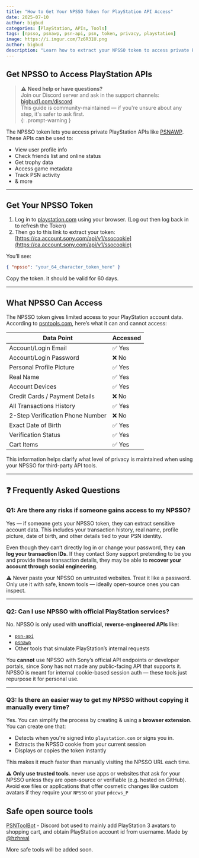 ```yaml
---
title: "How to Get Your NPSSO Token for PlayStation API Access"
date: 2025-07-10
author: bigbud
categories: [PlayStation, APIs, Tools]
tags: [npsso, psnawp, psn-api, psn, token, privacy, playstation]
image: https://i.imgur.com/7z6R31U.png
author: bigbud
description: "Learn how to extract your NPSSO token to access private PlayStation APIs like PSNAWP. This guide covers what NPSSO is, what data it can access, potential risks, safe tools, and how to automate the process."
---
```


## Get NPSSO to Access PlayStation APIs

> ⚠️ **Need help or have questions?**  
> Join our Discord server and ask in the support channels: [bigbud1.com/discord](https://bigbud1.com/discord)  
> This guide is community-maintained — if you're unsure about any step, it's safer to ask first.  
{: .prompt-warning }

The NPSSO token lets you access private PlayStation APIs like [PSNAWP](https://github.com/Tustin/psnawp). These APIs can be used to:

- View user profile info
- Check friends list and online status
- Get trophy data
- Access game metadata
- Track PSN activity
- & more

---
## Get Your NPSSO Token

1. Log in to [playstation.com](https://www.playstation.com/) using your browser. (Log out then log back in to refresh the Token)
2. Then go to this link to extract your token:[https://ca.account.sony.com/api/v1/ssocookie](https://ca.account.sony.com/api/v1/ssocookie)

You’ll see:

```json
{ "npsso": "your_64_character_token_here" }
```

Copy the token. it should be valid for 60 days.

---
## What NPSSO Can Access

The NPSSO token gives limited access to your PlayStation account data. According to [psntools.com](https://www.psntools.com/outreach/privacy-policy), here’s what it can and cannot access:

| Data Point                              | Accessed |
|----------------------------------------|----------|
| Account/Login Email                    | ✅ Yes   |
| Account/Login Password                 | ❌ No    |
| Personal Profile Picture               | ✅ Yes   |
| Real Name                              | ✅ Yes   |
| Account Devices                        | ✅ Yes   |
| Credit Cards / Payment Details         | ❌ No    |
| All Transactions History               | ✅ Yes   |
| 2-Step Verification Phone Number       | ❌ No    |
| Exact Date of Birth                    | ✅ Yes   |
| Verification Status                    | ✅ Yes   |
| Cart Items                             | ✅ Yes   |

This information helps clarify what level of privacy is maintained when using your NPSSO for third-party API tools.

---
## ❓ Frequently Asked Questions

### Q1: Are there any risks if someone gains access to my NPSSO?

Yes — if someone gets your NPSSO token, they can extract sensitive account data. This includes your transaction history, real name, profile picture, date of birth, and other details tied to your PSN identity.

Even though they can’t directly log in or change your password, they **can log your transaction IDs**. If they contact Sony support pretending to be you and provide these transaction details, they may be able to **recover your account through social engineering**.

⚠️ Never paste your NPSSO on untrusted websites. Treat it like a password. Only use it with safe, known tools — ideally open-source ones you can inspect.

---

### Q2: Can I use NPSSO with official PlayStation services?

No. NPSSO is only used with **unofficial, reverse-engineered APIs** like:

- [`psn-api`](https://github.com/Tustin/psn-api)
- [`psnawp`](https://github.com/Tustin/psnawp)
- Other tools that simulate PlayStation’s internal requests

You **cannot** use NPSSO with Sony’s official API endpoints or developer portals, since Sony has not made any public-facing API that supports it. NPSSO is meant for internal cookie-based session auth — these tools just repurpose it for personal use.

---

### Q3: Is there an easier way to get my NPSSO without copying it manually every time?

Yes. You can simplify the process by creating & using a **browser extension**. You can create one that:

- Detects when you're signed into `playstation.com` or signs you in.
- Extracts the NPSSO cookie from your current session
- Displays or copies the token instantly

This makes it much faster than manually visiting the NPSSO URL each time.

⚠️ **Only use trusted tools**. never use apps or websites that ask for your NPSSO unless they are open-source or verifiable (e.g. hosted on GitHub). Avoid exe files or applications that offer cosmetic changes like custom avatars if they require your `NPSSO` or your `pdccws_P`



## Safe open source tools

[PSNToolBot](https://github.com/hzhreal/PSNToolBot) - Discord bot used to mainly add PlayStation 3 avatars to shopping cart, and obtain PlayStation account id from username. Made by [@hzhreal](https://github.com/hzhreal)

More safe tools will be added soon.
